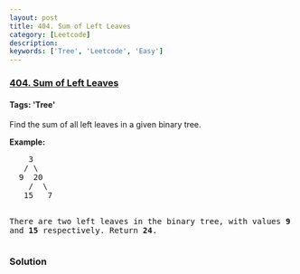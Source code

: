 ```yaml
---
layout: post
title: 404. Sum of Left Leaves
category: [Leetcode]
description: 
keywords: ['Tree', 'Leetcode', 'Easy']
---
```

### [404. Sum of Left Leaves](https://leetcode.com/problems/sum-of-left-leaves)

#### Tags: 'Tree'

<div class="content__u3I1 question-content__JfgR"><div><p>Find the sum of all left leaves in a given binary tree.</p>
<p><b>Example:</b>
</p><pre>    3
   / \
  9  20
    /  \
   15   7

There are two left leaves in the binary tree, with values <b>9</b> and <b>15</b> respectively. Return <b>24</b>.
</pre>
<p></p></div></div>

### Solution
